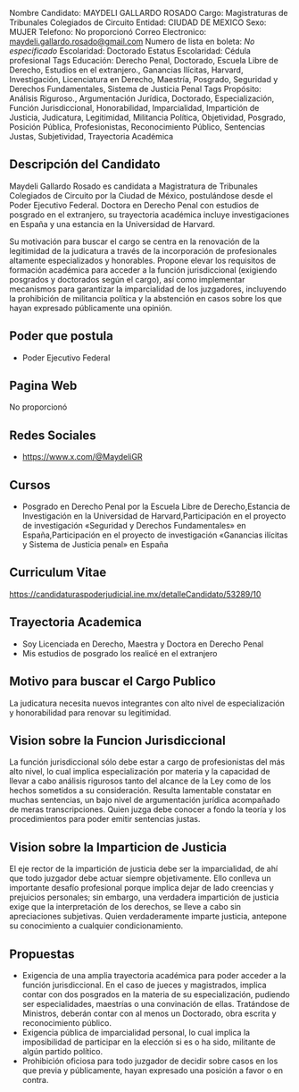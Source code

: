 Nombre Candidato: MAYDELI GALLARDO ROSADO
Cargo: Magistraturas de Tribunales Colegiados de Circuito
Entidad: CIUDAD DE MEXICO
Sexo: MUJER
Telefono: No proporcionó
Correo Electronico: maydeli.gallardo.rosado@gmail.com
Numero de lista en boleta: *No especificado*
Escolaridad: Doctorado
Estatus Escolaridad: Cédula profesional
Tags Educación: Derecho Penal, Doctorado, Escuela Libre de Derecho, Estudios en el extranjero., Ganancias Ilícitas, Harvard, Investigación, Licenciatura en Derecho, Maestría, Posgrado, Seguridad y Derechos Fundamentales, Sistema de Justicia Penal
Tags Propósito: Análisis Riguroso., Argumentación Jurídica, Doctorado, Especialización, Función Jurisdiccional, Honorabilidad, Imparcialidad, Impartición de Justicia, Judicatura, Legitimidad, Militancia Política, Objetividad, Posgrado, Posición Pública, Profesionistas, Reconocimiento Público, Sentencias Justas, Subjetividad, Trayectoria Académica


## Descripción del Candidato 

Maydeli Gallardo Rosado es candidata a Magistratura de Tribunales Colegiados de Circuito por la Ciudad de México, postulándose desde el Poder Ejecutivo Federal. Doctora en Derecho Penal con estudios de posgrado en el extranjero, su trayectoria académica incluye investigaciones en España y una estancia en la Universidad de Harvard. 

Su motivación para buscar el cargo se centra en la renovación de la legitimidad de la judicatura a través de la incorporación de profesionales altamente especializados y honorables. Propone elevar los requisitos de formación académica para acceder a la función jurisdiccional (exigiendo posgrados y doctorados según el cargo), así como implementar mecanismos para garantizar la imparcialidad de los juzgadores, incluyendo la prohibición de militancia política y la abstención en casos sobre los que hayan expresado públicamente una opinión.


## Poder que postula

- Poder Ejecutivo Federal


## Pagina Web

No proporcionó


## Redes Sociales

- https://www.x.com/@MaydeliGR


## Cursos

- Posgrado en Derecho Penal por la Escuela Libre de Derecho,Estancia de Investigación en la Universidad de Harvard,Participación en el proyecto de investigación «Seguridad y Derechos Fundamentales» en España,Participación en el proyecto de investigación «Ganancias ilícitas y Sistema de Justicia penal» en España


## Curriculum Vitae

https://candidaturaspoderjudicial.ine.mx/detalleCandidato/53289/10


## Trayectoria Academica

- Soy Licenciada en Derecho, Maestra y Doctora en Derecho Penal
- Mis estudios de posgrado los realicé en el extranjero


## Motivo para buscar el Cargo Publico

La judicatura necesita nuevos integrantes con alto nivel de especialización y honorabilidad para renovar su legitimidad.


## Vision sobre la Funcion Jurisdiccional

La función jurisdiccional sólo debe estar a cargo de profesionistas del más alto nivel, lo cual implica especialización por materia y la capacidad de llevar a cabo análisis rigurosos tanto del alcance de la Ley como de los hechos sometidos a su consideración. Resulta lamentable constatar en muchas sentencias, un bajo nivel de argumentación jurídica acompañado de meras transcripciones. Quien juzga debe conocer a fondo la teoría y los procedimientos para poder emitir sentencias justas.


## Vision sobre la Imparticion de Justicia

El eje rector de la impartición de justicia debe ser la imparcialidad, de ahí que todo juzgador debe actuar siempre objetivamente. Ello conlleva un importante desafío profesional porque implica dejar de lado creencias y prejuicios personales; sin embargo, una verdadera impartición de justicia exige que la interpretación de los derechos, se lleve a cabo sin apreciaciones subjetivas. Quien verdaderamente imparte justicia, antepone su conocimiento a cualquier condicionamiento.


## Propuestas

- Exigencia de una amplia trayectoria académica para poder acceder a la función jurisdiccional. En el caso de jueces y magistrados, implica contar con dos posgrados en la materia de su especialización, pudiendo ser especialidades, maestrías o una convinación de ellas. Tratándose de Ministros, deberán contar con al menos un Doctorado, obra escrita y reconocimiento público.
- Exigencia pública de imparcialidad personal, lo cual implica la imposibilidad de participar en la elección si es o ha sido, militante de algún partido político.
- Prohibición oficiosa para todo juzgador de decidir sobre casos en los que previa y públicamente, hayan expresado una posición a favor o en contra.

